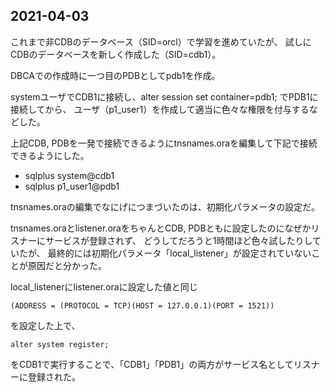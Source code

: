 ## 2021-04-03
これまで非CDBのデータベース（SID=orcl）で学習を進めていたが、
試しにCDBのデータベースを新しく作成した（SID=cdb1）。

DBCAでの作成時に一つ目のPDBとしてpdb1を作成。

systemユーザでCDB1に接続し、alter session set container=pdb1; でPDB1に接続してから、
ユーザ（p1_user1）を作成して適当に色々な権限を付与するなどした。

上記CDB, PDBを一発で接続できるようにtnsnames.oraを編集して下記で接続できるようにした。
* sqlplus system@cdb1
* sqlplus p1_user1@pdb1

tnsnames.oraの編集でなにげにつまづいたのは、初期化パラメータの設定だ。

tnsnames.oraとlistener.oraをちゃんとCDB, PDBともに設定したのになぜかリスナーにサービスが登録されず、
どうしてだろうと1時間ほど色々試したりしていたが、
最終的には初期化パラメータ「local_listener」が設定されていないことが原因だと分かった。

local_listenerにlistener.oraに設定した値と同じ
```
(ADDRESS = (PROTOCOL = TCP)(HOST = 127.0.0.1)(PORT = 1521))
```

を設定した上で、
```
alter system register;
```
をCDB1で実行することで、「CDB1」「PDB1」の両方がサービス名としてリスナーに登録された。
